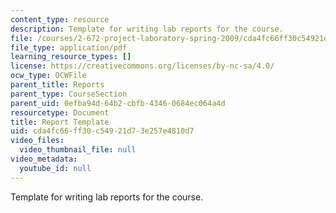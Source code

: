 ```yaml
---
content_type: resource
description: Template for writing lab reports for the course.
file: /courses/2-672-project-laboratory-spring-2009/cda4fc66ff30c54921d73e257e4810d7_template.pdf
file_type: application/pdf
learning_resource_types: []
license: https://creativecommons.org/licenses/by-nc-sa/4.0/
ocw_type: OCWFile
parent_title: Reports
parent_type: CourseSection
parent_uid: 0efba94d-64b2-cbfb-4346-0684ec064a4d
resourcetype: Document
title: Report Template
uid: cda4fc66-ff30-c549-21d7-3e257e4810d7
video_files:
  video_thumbnail_file: null
video_metadata:
  youtube_id: null
---
```

Template for writing lab reports for the course.